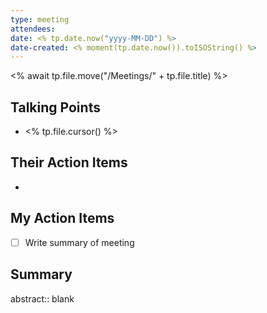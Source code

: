 ```yaml
---
type: meeting
attendees: 
date: <% tp.date.now("yyyy-MM-DD") %>
date-created: <% moment(tp.date.now()).toISOString() %>
---
```

<% await tp.file.move("/Meetings/" + tp.file.title) %>

## Talking Points

- <% tp.file.cursor() %>

## Their Action Items

- 

## My Action Items

- [ ] Write summary of meeting 

## Summary

abstract:: blank